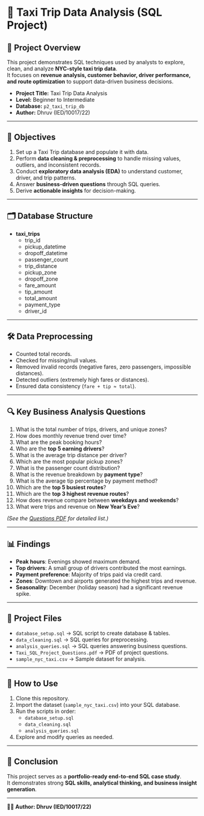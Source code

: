 # 🚖 Taxi Trip Data Analysis (SQL Project)

## 📌 Project Overview
This project demonstrates SQL techniques used by analysts to explore, clean, and analyze **NYC-style taxi trip data**.  
It focuses on **revenue analysis, customer behavior, driver performance, and route optimization** to support data-driven business decisions.

- **Project Title:** Taxi Trip Data Analysis  
- **Level:** Beginner to Intermediate  
- **Database:** `p2_taxi_trip_db`  
- **Author:** Dhruv (IED/10017/22)  

---

## 🎯 Objectives
1. Set up a Taxi Trip database and populate it with data.  
2. Perform **data cleaning & preprocessing** to handle missing values, outliers, and inconsistent records.  
3. Conduct **exploratory data analysis (EDA)** to understand customer, driver, and trip patterns.  
4. Answer **business-driven questions** through SQL queries.  
5. Derive **actionable insights** for decision-making.  

---

## 🗂 Database Structure
- **taxi_trips**  
  - trip_id  
  - pickup_datetime  
  - dropoff_datetime  
  - passenger_count  
  - trip_distance  
  - pickup_zone  
  - dropoff_zone  
  - fare_amount  
  - tip_amount  
  - total_amount  
  - payment_type  
  - driver_id  

---

## 🛠 Data Preprocessing
- Counted total records.  
- Checked for missing/null values.  
- Removed invalid records (negative fares, zero passengers, impossible distances).  
- Detected outliers (extremely high fares or distances).  
- Ensured data consistency (`fare + tip ≈ total`).  

---

## 🔍 Key Business Analysis Questions
1. What is the total number of trips, drivers, and unique zones?  
2. How does monthly revenue trend over time?  
3. What are the peak booking hours?  
4. Who are the **top 5 earning drivers**?  
5. What is the average trip distance per driver?  
6. Which are the most popular pickup zones?  
7. What is the passenger count distribution?  
8. What is the revenue breakdown by **payment type**?  
9. What is the average tip percentage by payment method?  
10. Which are the **top 5 busiest routes**?  
11. Which are the **top 3 highest revenue routes**?  
12. How does revenue compare between **weekdays and weekends**?  
13. What were trips and revenue on **New Year’s Eve**?  

*(See the [Questions PDF](Taxi_SQL_Project_Questions.pdf) for detailed list.)*

---

## 📊 Findings
- **Peak hours**: Evenings showed maximum demand.  
- **Top drivers**: A small group of drivers contributed the most earnings.  
- **Payment preference**: Majority of trips paid via credit card.  
- **Zones**: Downtown and airports generated the highest trips and revenue.  
- **Seasonality**: December (holiday season) had a significant revenue spike.  

---

## 📂 Project Files
- `database_setup.sql` → SQL script to create database & tables.  
- `data_cleaning.sql` → SQL queries for preprocessing.  
- `analysis_queries.sql` → SQL queries answering business questions.  
- `Taxi_SQL_Project_Questions.pdf` → PDF of project questions.  
- `sample_nyc_taxi.csv` → Sample dataset for analysis.  

---

## 🚀 How to Use
1. Clone this repository.  
2. Import the dataset (`sample_nyc_taxi.csv`) into your SQL database.  
3. Run the scripts in order:  
   - `database_setup.sql`  
   - `data_cleaning.sql`  
   - `analysis_queries.sql`  
4. Explore and modify queries as needed.  

---

## 📌 Conclusion
This project serves as a **portfolio-ready end-to-end SQL case study**.  
It demonstrates strong **SQL skills, analytical thinking, and business insight generation**.  

---
👨‍💻 **Author: Dhruv (IED/10017/22)**  
